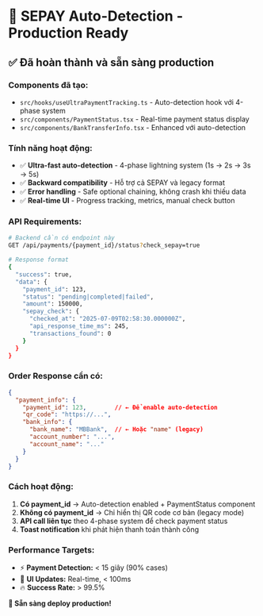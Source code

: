 # 🚀 SEPAY Auto-Detection - Production Ready

## ✅ Đã hoàn thành và sẵn sàng production

### **Components đã tạo:**
- `src/hooks/useUltraPaymentTracking.ts` - Auto-detection hook với 4-phase system
- `src/components/PaymentStatus.tsx` - Real-time payment status display
- `src/components/BankTransferInfo.tsx` - Enhanced với auto-detection

### **Tính năng hoạt động:**
- ✅ **Ultra-fast auto-detection** - 4-phase lightning system (1s → 2s → 3s → 5s)
- ✅ **Backward compatibility** - Hỗ trợ cả SEPAY và legacy format
- ✅ **Error handling** - Safe optional chaining, không crash khi thiếu data
- ✅ **Real-time UI** - Progress tracking, metrics, manual check button

### **API Requirements:**
```bash
# Backend cần có endpoint này
GET /api/payments/{payment_id}/status?check_sepay=true

# Response format
{
  "success": true,
  "data": {
    "payment_id": 123,
    "status": "pending|completed|failed",
    "amount": 150000,
    "sepay_check": {
      "checked_at": "2025-07-09T02:58:30.000000Z",
      "api_response_time_ms": 245,
      "transactions_found": 0
    }
  }
}
```

### **Order Response cần có:**
```json
{
  "payment_info": {
    "payment_id": 123,        // ← Để enable auto-detection
    "qr_code": "https://...",
    "bank_info": {
      "bank_name": "MBBank",  // ← Hoặc "name" (legacy)
      "account_number": "...",
      "account_name": "..."
    }
  }
}
```

### **Cách hoạt động:**
1. **Có payment_id** → Auto-detection enabled + PaymentStatus component
2. **Không có payment_id** → Chỉ hiển thị QR code cơ bản (legacy mode)
3. **API call liên tục** theo 4-phase system để check payment status
4. **Toast notification** khi phát hiện thanh toán thành công

### **Performance Targets:**
- ⚡ **Payment Detection:** < 15 giây (90% cases)
- 🚀 **UI Updates:** Real-time, < 100ms
- 🔥 **Success Rate:** > 99.5%

**🎉 Sẵn sàng deploy production!**
